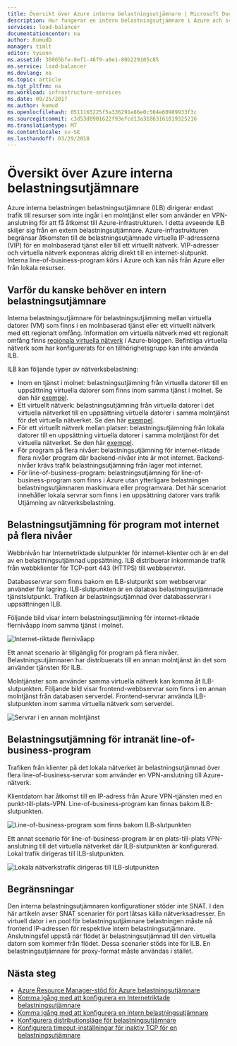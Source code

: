 ```yaml
---
title: Översikt över Azure interna belastningsutjämnare | Microsoft Docs
description: Hur fungerar en intern belastningsutjämnare i Azure och scenarier för att konfigurera interna slutpunkter.
services: load-balancer
documentationcenter: na
author: KumudD
manager: timlt
editor: tysonn
ms.assetid: 36065bfe-0ef1-46f9-a9e1-80b229105c85
ms.service: load-balancer
ms.devlang: na
ms.topic: article
ms.tgt_pltfrm: na
ms.workload: infrastructure-services
ms.date: 09/25/2017
ms.author: kumud
ms.openlocfilehash: 0511165225f5a336291e86e0c504e60989933f3c
ms.sourcegitcommit: c3d53d8901622f93efcd13a31863161019325216
ms.translationtype: MT
ms.contentlocale: sv-SE
ms.lasthandoff: 03/29/2018
---
```

# <a name="overview-of-azure-internal-load-balancer"></a>Översikt över Azure interna belastningsutjämnare



Azure interna belastningen belastningsutjämnare (ILB) dirigerar endast trafik till resurser som inte ingår i en molntjänst eller som använder en VPN-anslutning för att få åtkomst till Azure-infrastrukturen. I detta avseende ILB skiljer sig från en extern belastningsutjämnare. Azure-infrastrukturen begränsar åtkomsten till de belastningsutjämnade virtuella IP-adresserna (VIP) för en molnbaserad tjänst eller till ett virtuellt nätverk. VIP-adresser och virtuella nätverk exponeras aldrig direkt till en internet-slutpunkt. Interna line-of-business-program körs i Azure och kan nås från Azure eller från lokala resurser.

## <a name="why-you-might-need-an-internal-load-balancer"></a>Varför du kanske behöver en intern belastningsutjämnare

Interna belastningsutjämnare för belastningsutjämning mellan virtuella datorer (VM) som finns i en molnbaserad tjänst eller ett virtuellt nätverk med ett regionalt omfång. Information om virtuella nätverk med ett regionalt omfång finns [regionala virtuella nätverk](https://azure.microsoft.com/blog/2014/05/14/regional-virtual-networks/) i Azure-bloggen. Befintliga virtuella nätverk som har konfigurerats för en tillhörighetsgrupp kan inte använda ILB.

ILB kan följande typer av nätverksbelastning:

* Inom en tjänst i molnet: belastningsutjämning från virtuella datorer till en uppsättning virtuella datorer som finns inom samma tjänst i molnet. Se den här <a href="#figure1">exempel</a>.
* Ett virtuellt nätverk: belastningsutjämning från virtuella datorer i det virtuella nätverket till en uppsättning virtuella datorer i samma molntjänst för det virtuella nätverket. Se den här <a href="#figure2">exempel</a>.
* För ett virtuellt nätverk mellan platser: belastningsutjämning från lokala datorer till en uppsättning virtuella datorer i samma molntjänst för det virtuella nätverket. Se den här <a href="#figure3">exempel</a>.
* För program på flera nivåer: belastningsutjämning för internet-riktade flera nivåer program där backend-nivåer inte är mot internet. Backend-nivåer krävs trafik belastningsutjämning från lager mot internet.
* För line-of-business-program: belastningsutjämning för line-of-business-program som finns i Azure utan ytterligare belastningen belastningsutjämnaren maskinvara eller programvara. Det här scenariot innehåller lokala servrar som finns i en uppsättning datorer vars trafik Utjämning av nätverksbelastning.

## <a name="load-balancing-for-internet-facing-multi-tier-applications"></a>Belastningsutjämning för program mot internet på flera nivåer

Webbnivån har Internetriktade slutpunkter för internet-klienter och är en del av en belastningsutjämnad uppsättning. ILB distribuerar inkommande trafik från webbklienter för TCP-port 443 (HTTPS) till webbservrar.

Databasservrar som finns bakom en ILB-slutpunkt som webbservrar använder för lagring. ILB-slutpunkten är en databas belastningsutjämnade tjänstslutpunkt. Trafiken är belastningsutjämnad över databasservrar i uppsättningen ILB.

Följande bild visar intern belastningsutjämning för internet-riktade flernivåapp inom samma tjänst i molnet.

<a name="figure1"></a>
![Internet-riktade flernivåapp](./media/load-balancer-internal-overview/IC736321.png)

Ett annat scenario är tillgänglig för program på flera nivåer. Belastningsutjämnaren har distribuerats till en annan molntjänst än det som använder tjänsten för ILB.

Molntjänster som använder samma virtuella nätverk kan komma åt ILB-slutpunkten. Följande bild visar frontend-webbservrar som finns i en annan molntjänst från databasen serverdel. Frontend-servrar använda ILB-slutpunkten inom samma virtuella nätverk som serverdel.

<a name="figure2"></a>
![Servrar i en annan molntjänst](./media/load-balancer-internal-overview/IC744147.png)

## <a name="load-balancing-for-intranet-line-of-business-applications"></a>Belastningsutjämning för intranät line-of-business-program

Trafiken från klienter på det lokala nätverket är belastningsutjämnad över flera line-of-business-servrar som använder en VPN-anslutning till Azure-nätverk.

Klientdatorn har åtkomst till en IP-adress från Azure VPN-tjänsten med en punkt-till-plats-VPN. Line-of-business-program kan finnas bakom ILB-slutpunkten.

<a name="figure3"></a>
![Line-of-business-program som finns bakom ILB-slutpunkten](./media/load-balancer-internal-overview/IC744148.png)

Ett annat scenario för line-of-business-program är en plats-till-plats VPN-anslutning till det virtuella nätverket där ILB-slutpunkten är konfigurerad. Lokal trafik dirigeras till ILB-slutpunkten.

<a name="figure4"></a>
![Lokala nätverkstrafik dirigeras till ILB-slutpunkten](./media/load-balancer-internal-overview/IC744150.png)

## <a name="limitations"></a>Begränsningar

Den interna belastningsutjämnaren konfigurationer stöder inte SNAT. I den här artikeln avser SNAT scenarier för port låtsas källa nätverksadresser. En virtuell dator i en pool för belastningsutjämnare belastningen måste nå frontend IP-adressen för respektive intern belastningsutjämnare. Anslutningsfel uppstå när flödet är belastningsutjämnad till den virtuella datorn som kommer från flödet. Dessa scenarier stöds inte för ILB. En belastningsutjämnare för proxy-format måste användas i stället.

## <a name="next-steps"></a>Nästa steg

* [Azure Resource Manager-stöd för Azure belastningsutjämnare](load-balancer-arm.md)
* [Komma igång med att konfigurera en Internetriktade belastningsutjämnare](load-balancer-get-started-internet-arm-ps.md)
* [Komma igång med att konfigurera en intern belastningsutjämnare](load-balancer-get-started-ilb-arm-ps.md)
* [Konfigurera distributionsläge för belastningsutjämnare](load-balancer-distribution-mode.md)
* [Konfigurera timeout-inställningar för inaktiv TCP för en belastningsutjämnare](load-balancer-tcp-idle-timeout.md)
